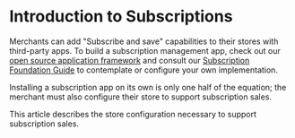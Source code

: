 # Introduction to Subscriptions

Merchants can add "Subscribe and save" capabilities to their stores with third-party apps. To build a subscription management app, check out our [open source application framework](https://github.com/bigcommerce/subscription-foundation) and consult our [Subscription Foundation Guide]() to contemplate or configure your own implementation.

Installing a subscription app on its own is only one half of the equation; the merchant must also configure their store to support subscription sales.

This article describes the store configuration necessary to support subscription sales.
<!-- they're in the channel apps, 
they are tied to a sales channel either the app or the merchant creates.
they should be MSF enabled in the dev portal, 
stores that install them should ideally have msf enabled, 
read these guides -->

##
